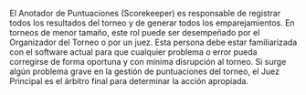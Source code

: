 El Anotador de Puntuaciones (Scorekeeper) es responsable de registrar todos los resultados del torneo y de generar todos los emparejamientos. En torneos de menor tamaño, este rol puede ser desempeñado por el Organizador del Torneo o por un juez. Esta persona debe estar familiarizada con el software actual para que cualquier problema o error pueda corregirse de forma oportuna y con mínima disrupción al torneo. Si surge algún problema grave en la gestión de puntuaciones del torneo, el Juez Principal es el árbitro final para determinar la acción apropiada.
